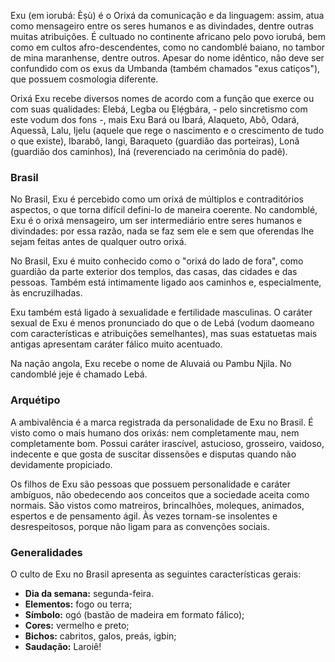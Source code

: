 Exu (em iorubá: Èṣù) é o Orixá da comunicação e da linguagem: assim, atua como mensageiro entre os seres humanos e as divindades, dentre outras muitas atribuições. É cultuado no continente africano pelo povo iorubá, bem como em cultos afro-descendentes, como no candomblé baiano, no tambor de mina maranhense, dentre outros. Apesar do nome idêntico, não deve ser confundido com os exus da Umbanda (também chamados "exus catiços"), que possuem cosmologia diferente.

Orixá Exu recebe diversos nomes de acordo com a função que exerce ou com suas qualidades: Elebá, Legba ou Ẹlẹ́gbára, - pelo sincretismo com este vodum dos fons -, mais Exu Bará ou Ibará, Alaqueto, Abô, Odará, Aquessã, Lalu, Ijelu (aquele que rege o nascimento e o crescimento de tudo o que existe), Ibarabô, Iangi, Baraqueto (guardião das porteiras), Lonã (guardião dos caminhos), Iná (reverenciado na cerimônia do padê).

### Brasil

No Brasil, Exu é percebido como um orixá de múltiplos e contraditórios aspectos, o que torna difícil defini-lo de maneira coerente. No candomblé, Exu é o orixá mensageiro, um ser intermediário entre seres humanos e divindades: por essa razão, nada se faz sem ele e sem que oferendas lhe sejam feitas antes de qualquer outro orixá.

No Brasil, Exu é muito conhecido como o "orixá do lado de fora", como guardião da parte exterior dos templos, das casas, das cidades e das pessoas. Também está intimamente ligado aos caminhos e, especialmente, às encruzilhadas.

Exu também está ligado à sexualidade e fertilidade masculinas. O caráter sexual de Exu é menos pronunciado do que o de Lebá (vodum daomeano com características e atribuições semelhantes), mas suas estatuetas mais antigas apresentam caráter fálico muito acentuado.

Na nação angola, Exu recebe o nome de Aluvaiá ou Pambu Njila. No candomblé jeje é chamado Lebá.

### Arquétipo

A ambivalência é a marca registrada da personalidade de Exu no Brasil. É visto como o mais humano dos orixás: nem completamente mau, nem completamente bom. Possui caráter irascível, astucioso, grosseiro, vaidoso, indecente e que gosta de suscitar dissensões e disputas quando não devidamente propiciado.

Os filhos de Exu são pessoas que possuem personalidade e caráter ambíguos, não obedecendo aos conceitos que a sociedade aceita como normais. São vistos como matreiros, brincalhões, moleques, animados, espertos e de pensamento ágil. Às vezes tornam-se insolentes e desrespeitosos, porque não ligam para as convenções sociais.

### Generalidades

O culto de Exu no Brasil apresenta as seguintes características gerais:

- **Dia da semana:** segunda-feira.
- **Elementos:** fogo ou terra;
- **Símbolo:** ogó (bastão de madeira em formato fálico);
- **Cores:** vermelho e preto;
- **Bichos:** cabritos, galos, preás, igbin;
- **Saudação:** Laroiê!
